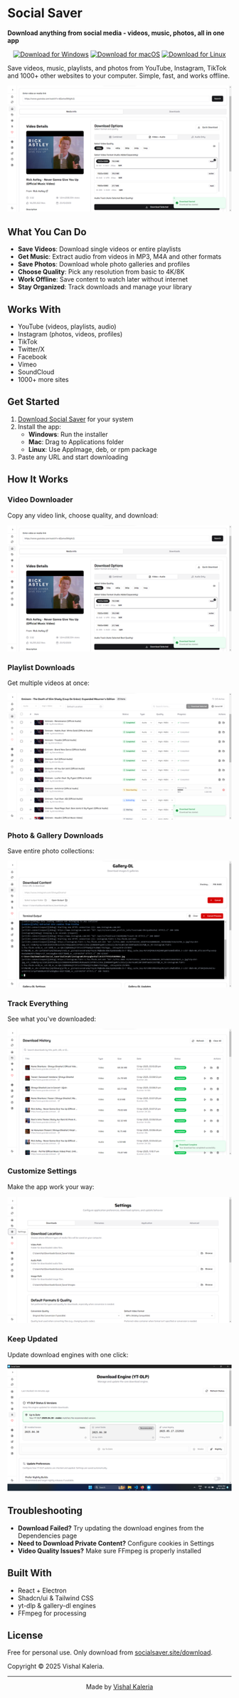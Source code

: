 # Social Saver

**Download anything from social media - videos, music, photos, all in one app**

<p align="center">
  <a href="https://socialsaver.site/download"><img src="https://img.shields.io/badge/Windows%20Download-64--bit-blue?style=for-the-badge&logo=windows" alt="Download for Windows"></a>
  <a href="https://socialsaver.site/download"><img src="https://img.shields.io/badge/macOS%20Download-Universal-blueviolet?style=for-the-badge&logo=apple" alt="Download for macOS"></a>
  <a href="https://socialsaver.site/download"><img src="https://img.shields.io/badge/Linux%20Download-AppImage%20/%20deb%20/%20rpm-orange?style=for-the-badge&logo=linux" alt="Download for Linux"></a>
</p>

Save videos, music, playlists, and photos from YouTube, Instagram, TikTok and 1000+ other websites to your computer. Simple, fast, and works offline.

![Social Saver App Screenshot](https://raw.githubusercontent.com/VishalKaleria/social-saver/main/public/screenshots/downloding-a-video-in-social-saver.png)

## What You Can Do

- **Save Videos**: Download single videos or entire playlists
- **Get Music**: Extract audio from videos in MP3, M4A and other formats
- **Save Photos**: Download whole photo galleries and profiles
- **Choose Quality**: Pick any resolution from basic to 4K/8K
- **Work Offline**: Save content to watch later without internet
- **Stay Organized**: Track downloads and manage your library

## Works With

- YouTube (videos, playlists, audio)
- Instagram (photos, videos, profiles)
- TikTok
- Twitter/X
- Facebook
- Vimeo
- SoundCloud
- 1000+ more sites

## Get Started

1. [Download Social Saver](https://socialsaver.site/download) for your system
2. Install the app:
   - **Windows**: Run the installer
   - **Mac**: Drag to Applications folder
   - **Linux**: Use AppImage, deb, or rpm package
3. Paste any URL and start downloading

## How It Works

### Video Downloader
Copy any video link, choose quality, and download:

![Video Download Screen](https://raw.githubusercontent.com/VishalKaleria/social-saver/main/public/screenshots/downloding-a-video-in-social-saver.png)

### Playlist Downloads
Get multiple videos at once:

![Playlist Download Screen](https://raw.githubusercontent.com/VishalKaleria/social-saver/main/public/screenshots/downloading-playlist.png)

### Photo & Gallery Downloads
Save entire photo collections:

![Gallery Download Screen](https://raw.githubusercontent.com/VishalKaleria/social-saver/main/public/screenshots/gallery-dl-screenshot.png)

### Track Everything
See what you've downloaded:

![Download History](https://raw.githubusercontent.com/VishalKaleria/social-saver/main/public/screenshots/download-history-page.png)

### Customize Settings
Make the app work your way:

![Settings Screen](https://raw.githubusercontent.com/VishalKaleria/social-saver/main/public/screenshots/social-saver-settings.png)

### Keep Updated
Update download engines with one click:

![Update Screen](https://raw.githubusercontent.com/VishalKaleria/social-saver/main/public/screenshots/binary-management-page.png)

## Troubleshooting

- **Download Failed?** Try updating the download engines from the Dependencies page
- **Need to Download Private Content?** Configure cookies in Settings
- **Video Quality Issues?** Make sure FFmpeg is properly installed

## Built With

- React + Electron
- Shadcn/ui & Tailwind CSS  
- yt-dlp & gallery-dl engines
- FFmpeg for processing

## License

Free for personal use. Only download from [socialsaver.site/download](https://socialsaver.site/download).

Copyright © 2025 Vishal Kaleria.

---

<p align="center">
  Made by <a href="https://github.com/vishalkaleria">Vishal Kaleria</a>
</p>
